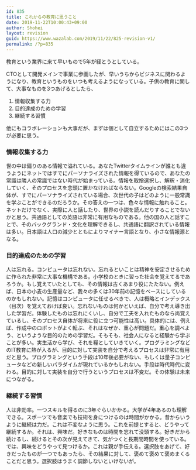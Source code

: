 ```yaml
---
id: 835
title: これからの教育に思うこと
date: 2019-11-22T10:00:43+09:00
author: Shohei
layout: revision
guid: https://www.wazalab.com/2019/11/22/825-revision-v1/
permalink: /?p=835
---
```

教育という業界に来て早いもので5年が経とうとしている。

CTOとして開発メインで事業に参画したが、早いうちからビジネスに関わるようになり、教育というものをいつも考えるようになっている。子供の教育に関して、大事なものを3つあげるとしたら、

1. 情報収集する力
2. 目的達成のための学習
3. 継続する習慣

他にもコラボレーションも大事だが、まずは個として自立するためにはこの3つが必要に思う。

### 情報収集する力

世の中は偏りのある情報で溢れている。あなたTwitterタイムラインが誰とも違うようにネットではすでにパーソナライズされた情報を得ているので、あなたの常識は隣人の常識ではない時代が始まっている。情報を取捨選択し、解釈・消化していく、そのプロセスを念頭に置かなければならない。Googleの検索結果自体が、すでにパーソナライズされている場合、次世代の子はどのように一般常識を学ぶことができるのだろうか。その答えの一つは、色々な情報に触れること。ネットだけでなく、実際に人と話したり、世界の小説を読んだりすることでないかと思う。共通語としての英語は非常に有用なものである。他の国の人と話すことで、そのバックグランド・文化を理解できるし、共通語に翻訳されている情報は多い。日本語は人口の減少とともによりマイナー言語となり、小さな情報源となる。

### 目的達成のための学習

人は忘れる。コンピュータは忘れない。忘れるといことは精神を安定させるために作られた非常に大事な機構である。小学校のときに習った社会を覚えてるであろうか。もし覚えていたとしても、その情報は古くあまり役にたたない。例えば、日本の小麦の生産量など、我々の多くは30年前の記憶をベースにしているのかもしれない。記憶はコンピュータに任せるべきで、人は概略とインデックス（目次）を覚えておけば良い。忘れないものは何かといえば、自分で考え導き出した学習だ。体験したものは忘れにくいし、自分で工夫を入れたものなら尚覚えているし、そのプロセス自体が将来に役に立つ可能性は高い。具体的には、例えば、作成中のロボットがよく転ぶ、それはなぜか、重心が問題だ。重心を調べよう、というような目的のための学習だ。そもそも、社会人になると経験から学ぶことが多い。実生活から学び、それを糧としていきていく。プログラミングなどのIT教育に熱が入るが、目的に対して実装を自分で考えるプロセスは非常に有用だと思う。プログラミングという手段は10年後必要がない、もしくは量子コンピュータなどの新しいパラダイムが現れているかもしれない。手段は時代時代に変わる。目的に対して実装を自分で行うというプロセスは不変だ。その体験は未来につながる。

### 継続する習慣

人は非効率。一つスキルを得るのに3年ぐらいかかる。大学が4年あるのも理解できる。スポーツでも音楽でも技術を身につけるのは時間がかかる。昔からいうように継続は力だ。これは不変なように思う。これを前提とすると、どうやって継続するか。それは、興味だ。好きなものは時間を忘れて没頭する。好きだから続けるし、続けるとその次が見えてきて、気がつくと長期間時間を使っている。では、興味をどうやって見つけるか。これは親が手伝える。選択肢をあげて、好きだったものが一つでもあったら、その結果に対して、褒めて褒めて褒めまくることだと思う。選択肢はうまく調節しないといけないが。

